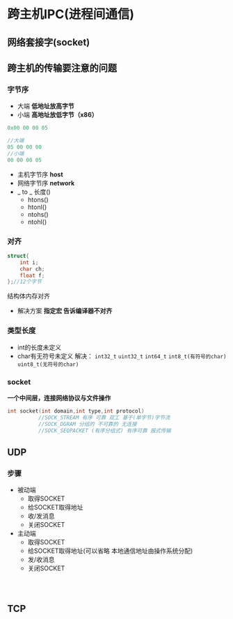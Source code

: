 # 跨主机IPC(进程间通信)

## 网络套接字(socket)

## 跨主机的传输要注意的问题
### 字节序
- 大端 **低地址放高字节**
- 小端 **高地址放低字节（x86）**
~~~ c
0x00 00 00 05

//大端
05 00 00 00
//小端
00 00 00 05
~~~
- 主机字节序 **host**
- 网络字节序 **network**
- _ to _ 长度()
    - htons()
    - htonl()
    - ntohs()
    - ntohl()
### 对齐
~~~ c
struct{
    int i;
    char ch;
    float f;
};//12个字节
~~~
结构体内存对齐
- 解决方案 **指定宏 告诉编译器不对齐**
### 类型长度
- int的长度未定义
- char有无符号未定义
解决： `int32_t` `uint32_t` `int64_t` `int8_t(有符号的char)` `uint8_t(无符号的char)`

### socket
**一个中间层，连接网络协议与文件操作**

~~~ c
int socket(int domain,int type,int protocol)
          //SOCK_STREAM 有序 可靠 双工 基于(单字节)字节流
          //SOCK_DGRAM 分组的 不可靠的 无连接
          //SOCK_SEQPACKET (有序分组式) 有序可靠 报式传输
~~~
## UDP
### 步骤
- 被动端
    - 取得SOCKET
    - 给SOCKET取得地址
    - 收/发消息
    - 关闭SOCKET
- 主动端
    - 取得SOCKET
    - 给SOCKET取得地址(可以省略 本地通信地址由操作系统分配)
    - 发/收消息
    - 关闭SOCKET

~~~ c

~~~

~~~ c

~~~

~~~ c

~~~
## TCP

